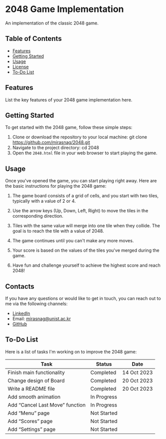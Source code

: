 # 2048 Game Implementation

An implementation of the classic 2048 game.

## Table of Contents
- [Features](#features)
- [Getting Started](#getting-started)
- [Usage](#usage)
- [License](#license)
- [To-Do List](#to-do-list)

## Features

List the key features of your 2048 game implementation here.

## Getting Started

To get started with the 2048 game, follow these simple steps:

1. Clone or download the repository to your local machine:
git clone https://github.com/mirasnag/2048.git
2. Navigate to the project directory:
cd 2048
3. Open the `2048.html` file in your web browser to start playing the game.

## Usage

Once you've opened the game, you can start playing right away. Here are the basic instructions for playing the 2048 game:

1. The game board consists of a grid of cells, and you start with two tiles, typically with a value of 2 or 4.

2. Use the arrow keys (Up, Down, Left, Right) to move the tiles in the corresponding direction.

3. Tiles with the same value will merge into one tile when they collide. The goal is to reach the tile with a value of 2048.

4. The game continues until you can't make any more moves.

5. Your score is based on the values of the tiles you've merged during the game.

6. Have fun and challenge yourself to achieve the highest score and reach 2048!

## Contacts

If you have any questions or would like to get in touch, you can reach out to me via the following channels:

- [LinkedIn](https://www.linkedin.com/in/miras-nagashbek-8250a7254)
- Email: mirasnag@unist.ac.kr
- [GitHub](https://github.com/mirasnag)
  
## To-Do List

Here is a list of tasks I'm working on to improve the 2048 game:

| Task                            | Status        | Date        |
|---------------------------------|---------------|-------------|
| Finish main functionality       | Completed     | 14 Oct 2023 |
| Change design of Board          | Completed     | 20 Oct 2023 |
| Write a README file             | Completed     | 20 Oct 2023 |
| Add smooth animation            | In Progress   |             |
| Add “Cancel Last Move” function | In Progress   |             |
| Add “Menu” page                 | Not Started   |             |
| Add “Scores” page               | Not Started   |             |
| Add “Settings” page             | Not Started   |             |



